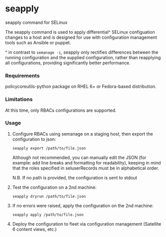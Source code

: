 # seapply
seapply command for SELinux

The seapply command is used to apply differential^ SELinux configuation changes to a host and is designed for use with configuration management tools such as Ansible or puppet.

^ in contrast to `semanage -i`, seapply only rectifies differences between the running configuration and the supplied configuration, rather than reapplying all configurations, providing significantly better performance.

### Requirements

policycoreutils-python package on RHEL 6+ or Fedora-based distribution.

### Limitations

At this time, only RBACs configurations are supported.

### Usage

1.    Configure RBACs using semanage on a staging host, then export the configuration to json:

          seapply export /path/to/file.json

      Although not recommended, you can manually edit the JSON (for example: add line breaks and formatting for readability), keeping in mind that the roles specified in seluserRecords must be in alphabetical order.

      N.B. If no path is provided, the configuration is sent to stdout

2.    Test the configuration on a 2nd machine:

          seapply dryrun /path/to/file.json

3.    If no errors were raised, apply the configuration on the 2nd machine:

          seapply apply /path/to/file.json

4. Deploy the configuration to fleet via configuration management (Satellite 6 content views, etc.)
